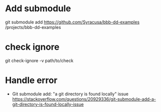 # Add submodule
git submodule add https://github.com/Syracusa/bbb-dd-examples /projects/bbb-dd-examples

# check ignore
git check-ignore -v path/to/check

# Handle error 
+ Git submodule add: "a git directory is found locally" issue
https://stackoverflow.com/questions/20929336/git-submodule-add-a-git-directory-is-found-locally-issue